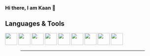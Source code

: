 
### Hi there, I am Kaan 👋

## Languages & Tools 
<img height="39" width="39" src="https://cdn.jsdelivr.net/npm/simple-icons@v3/icons/html5.svg" />
<img height="39" width="39" src="https://cdn.jsdelivr.net/npm/simple-icons@v3/icons/css3.svg" />
<img height="39" width="39" src="https://cdn.jsdelivr.net/npm/simple-icons@v3/icons/javascript.svg" />
<img height="39" width="39" src="https://cdn.jsdelivr.net/npm/simple-icons@v3/icons/react.svg" />
<img height="39" width="39" src="https://cdn.jsdelivr.net/npm/simple-icons@v3/icons/sass.svg" />
<img height="39" width="39" src="https://cdn.jsdelivr.net/npm/simple-icons@v3/icons/postgresql.svg" />
<img height="39" width="39" src="https://cdn.jsdelivr.net/npm/simple-icons@v3/icons/firebase.svg" />
<img height="39" width="39" src="https://cdn.jsdelivr.net/npm/simple-icons@v3/icons/node-dot-js.svg" />
<img height="39" width="39" src="https://cdn.jsdelivr.net/npm/simple-icons@v3/icons/bootstrap.svg" />

<hr style="margin: 3% 10% 3% 10%;"/>






<!--
**karaKaan/karaKaan** is a ✨ _special_ ✨ repository because its `README.md` (this file) appears on your GitHub profile.

Here are some ideas to get you started:

- 🔭 I’m currently working on ...
- 🌱 I’m currently learning ...
- 👯 I’m looking to collaborate on ...
- 🤔 I’m looking for help with ...
- 💬 Ask me about ...
- 📫 How to reach me: ...
- 😄 Pronouns: ...
- ⚡ Fun fact: ...
-->
